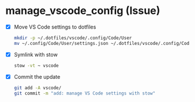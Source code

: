 # manage_vscode_config (Issue)

- [x] Move VS Code settings to dotfiles
  ```zsh
  mkdir -p ~/.dotfiles/vscode/.config/Code/User
  mv ~/.config/Code/User/settings.json ~/.dotfiles/vscode/.config/Code/User/
  ```
- [x] Symlink with stow
  ```zsh
  stow -vt ~ vscode
  ```
- [x] Commit the update
  ```zsh
  git add -A vscode/
  git commit -m "add: manage VS Code settings with stow"
  ```
